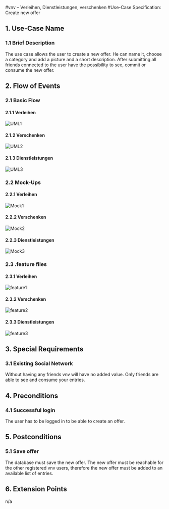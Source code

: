 #vnv – Verleihen, Dienstleistungen, verschenken
#Use-Case Specification: Create new offer


## 1. Use-Case Name 
### 1.1 Brief Description
The use case allows the user to create a new offer. He can name it, choose a category and add a picture and a short description. After submitting all friends connected to the user have the possibility to see, commit or consume the new offer. 


## 2. Flow of Events
### 2.1 Basic Flow 
#### 2.1.1 Verleihen
![UML1][]

#### 2.1.2 Verschenken
![UML2][]

#### 2.1.3 Dienstleistungen
![UML3][]

### 2.2 Mock-Ups
#### 2.2.1 Verleihen
![Mock1][]

#### 2.2.2 Verschenken
![Mock2][]

#### 2.2.3 Dienstleistungen
![Mock3][]

### 2.3 .feature files
#### 2.3.1 Verleihen
![feature1][]

#### 2.3.2 Verschenken
![feature2][]

#### 2.3.3 Dienstleistungen
![feature3][]

## 3. Special Requirements
### 3.1 Existing Social Network
Without having any friends vnv will have no added value. Only friends are able to see and consume your entries.
## 4. Preconditions
### 4.1 Successful login 
The user has to be logged in to be able to create an offer.


## 5. Postconditions
### 5.1 Save offer
The database must save the new offer. The new offer must be reachable for the other registered vnv users, therefore the new offer must be added to an available list of entries. 
## 6. Extension Points
n/a

<!-- picture links -->
[UML1]: https://raw.githubusercontent.com/WMerk/VnVProject/master/doc/use%20cases/UML%20-%20create%20new%20offer%20(verleihen).png "UML Diagram"
[UML2]: https://raw.githubusercontent.com/WMerk/VnVProject/master/doc/use%20cases/UML%20-%20create%20new%20offer%20(verschenken).png "UML Diagram"
[UML3]: https://raw.githubusercontent.com/WMerk/VnVProject/master/doc/use%20cases/UML%20-%20create%20new%20offer%20(dienstleistungen).png "UML Diagram"
[Mock1]: https://raw.githubusercontent.com/WMerk/VnVProject/master/doc/mockups/CreateNewOffer/Mockup_Verleihen.png "Mock-Up"
[Mock2]: https://raw.githubusercontent.com/WMerk/VnVProject/master/doc/mockups/CreateNewOffer/Mockup_Verschenken.png "Mock-Up"
[Mock3]: https://raw.githubusercontent.com/WMerk/VnVProject/master/doc/mockups/CreateNewOffer/Mockup_Dienstleistung.png "Mock-Up"
[feature1]: https://raw.githubusercontent.com/WMerk/vnvDoc/master/doc/feature/offerVerleihen.PNG "Feature file"
[feature2]: https://raw.githubusercontent.com/WMerk/vnvDoc/master/doc/feature/offerVerschenken.PNG "Feature file"
[feature3]: https://raw.githubusercontent.com/WMerk/vnvDoc/master/doc/feature/offerDienstleistung.PNG "Feature file"